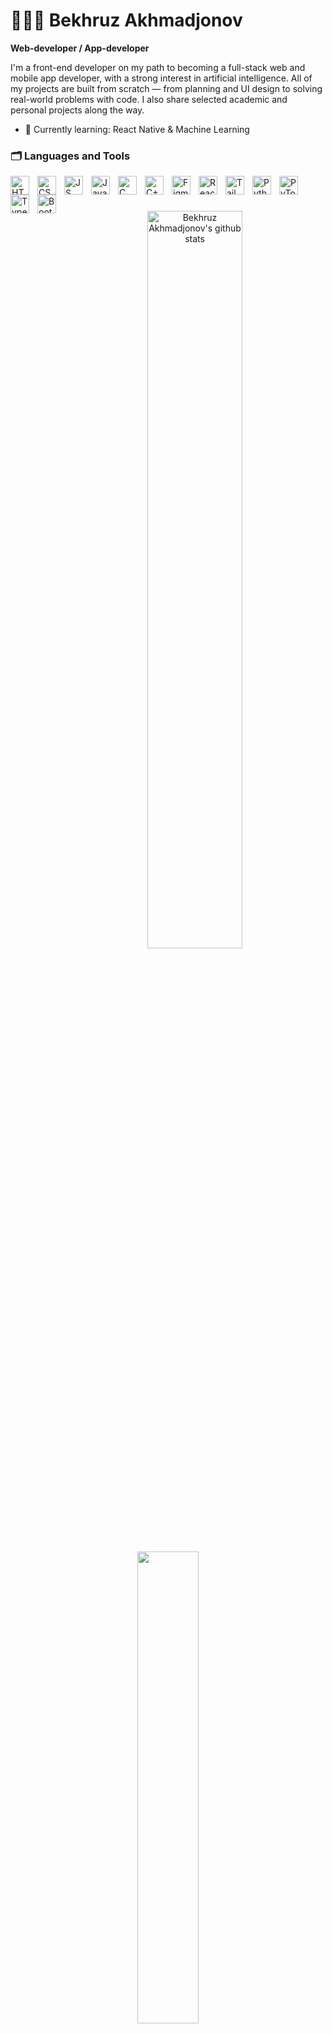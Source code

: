 <!-- # Hi 👋, I am Bekhruz -->
# 👨🏻‍💻 Bekhruz Akhmadjonov
**Web-developer / App-developer**
<!-- [![Typing SVG](https://readme-typing-svg.demolab.com?font=Roboto+Mono&weight=700&size=24&duration=4000&pause=200&color=808080&width=435&lines=Hi+👋+I+am+Bekhruz;Student+of+Murdoch+University+Dubai;Web+Developer;Future+Software+Engineer;)](https://git.io/typing-svg) -->

I'm a front-end developer on my path to becoming a full-stack web and mobile app developer, with a strong interest in artificial intelligence. All of my projects are built from scratch — from planning and UI design to solving real-world problems with code. I also share selected academic and personal projects along the way.

- 🔭 Currently learning: React Native & Machine Learning

### 🗂️ Languages and Tools
<img align="left" alt="HTML" width="30px" style="padding-right:10px;" src="https://cdn.jsdelivr.net/gh/devicons/devicon/icons/html5/html5-plain.svg" />
<img align="left" alt="CSS" width="30px" style="padding-right:10px;" src="https://cdn.jsdelivr.net/gh/devicons/devicon/icons/css3/css3-plain.svg" />
<img align="left" alt="JS" width="30px" style="padding-right:10px;" src="https://cdn.jsdelivr.net/gh/devicons/devicon@latest/icons/javascript/javascript-original.svg" />
<img align="left" alt="Java" width="30px" style="padding-right:10px;" src="https://cdn.jsdelivr.net/gh/devicons/devicon/icons/java/java-original.svg" />
<img align="left" alt="C" width="30px" style="padding-right:10px;" src="https://cdn.jsdelivr.net/gh/devicons/devicon/icons/c/c-original.svg" />
<img align="left" alt="C++" width="30px" style="padding-right:10px;" src="https://cdn.jsdelivr.net/gh/devicons/devicon@latest/icons/cplusplus/cplusplus-original.svg" />
<img align="left" alt="Figma" width="30px" style="padding-right:10px;" src="https://cdn.jsdelivr.net/gh/devicons/devicon/icons/figma/figma-original.svg" />
<img align="left" alt="React" width="30px" style="padding-right:10px;" src="https://cdn.jsdelivr.net/gh/devicons/devicon@latest/icons/react/react-original.svg" />
<img align="left" alt="Tailwind" width="30px" style="padding-right:10px;" src="https://cdn.jsdelivr.net/gh/devicons/devicon@latest/icons/tailwindcss/tailwindcss-original.svg" />
<img align="left" alt="Python" width="30px" style="padding-right:10px;" src="https://cdn.jsdelivr.net/gh/devicons/devicon@latest/icons/python/python-original.svg" />
<img align="left" alt="PyTorch" width="30px" style="padding-right:10px;" src="https://cdn.jsdelivr.net/gh/devicons/devicon@latest/icons/pytorch/pytorch-original.svg" />
<img align="left" alt="Typescript" width="30px" style="padding-right:10px;" src="https://cdn.jsdelivr.net/gh/devicons/devicon@latest/icons/typescript/typescript-original.svg" />
<img align="left" alt="Bootstrap" width="30px" style="padding-right:10px;" src="https://cdn.jsdelivr.net/gh/devicons/devicon@latest/icons/bootstrap/bootstrap-original.svg" />


<br/>

#

<!-- [<img src='https://cdn.jsdelivr.net/npm/simple-icons@3.0.1/icons/github.svg' alt='github' height='40'>](https://github.com/Bekhruzakhmadjanov)  [<img src='https://cdn.jsdelivr.net/npm/simple-icons@3.0.1/icons/instagram.svg' alt='instagram' height='40'>](https://www.instagram.com/__axmadjanov_b_/)  [<img src='https://cdn.jsdelivr.net/npm/simple-icons@3.0.1/icons/stackoverflow.svg' alt='stackoverflow' height='40'>](https://stackoverflow.com/users/14751482)   -->

<!-- <a href='https://archiveprogram.github.com/'><img src='https://raw.githubusercontent.com/acervenky/animated-github-badges/master/assets/acbadge.gif' width='40' height='40'></a> <a href='https://docs.github.com/en/developers'><img src='https://raw.githubusercontent.com/acervenky/animated-github-badges/master/assets/devbadge.gif' width='40' height='40'></a> <a href='https://docs.github.com/en/github/supporting-the-open-source-community-with-github-sponsors'><img src='https://raw.githubusercontent.com/acervenky/animated-github-badges/master/assets/sponsorbadge.gif' width='35' height='35'></a>  -->


<div align="center">  
  <img width="55%" height="auto" src="https://github-readme-stats.vercel.app/api?username=Bekhruzakhmadjanov&show_icons=true&count_private=true&hide_border=true&title_color=39FF14&text_color=c9d1d9&bg_color=0d1117" alt="Bekhruz Akhmadjonov's github stats" />
  <img width="44%" height="auto" src="https://github-readme-stats.vercel.app/api/top-langs/?username=Bekhruzakhmadjanov&layout=compact&hide_border=true&title_color=39FF14&text_color=ffffff&bg_color=0d1117" />
</div>

<div align="center"><img height="auto" width="100%" src="https://github-readme-streak-stats.herokuapp.com/?user=Bekhruzakhmadjanov&theme=black-ice&hide_border=true&stroke=0000&background=0D1117&ring=39FF14&fire=39FF14&currStreakLabel=ffffff" alt="Bekhruz Akhmadjonov" /></div>

<!-- [![Top Langs](https://github-readme-stats.vercel.app/api/top-langs/?username=Bekhruzakhmadjanov)](https://github.com/anuraghazra/github-readme-stats)

![GitHub Activity Graph](https://activity-graph.herokuapp.com/graph?username=Bekhruzakhmadjanov)  
 
![GitHub streak stats](https://github-readme-streak-stats.herokuapp.com/?user=Bekhruzakhmadjanov)  -->


### Follow Me
[![GitHub](https://img.shields.io/badge/GitHub-black?style=for-the-badge&logo=github&logoColor=ffffff)](https://github.com/Bekhruzakhmadjanov)
[![Instagram](https://img.shields.io/badge/Instagram-black?style=for-the-badge&logo=instagram&logoColor=6041b2)](https://www.instagram.com/_a_beh_/)
[![LinkedIn](https://img.shields.io/badge/LinkedIn-black?style=for-the-badge&logo=linkedin&logoColor=0a66c2)](https://www.linkedin.com/in/bekhruz-akhmadjonov-152096233/)
[![StackOverFlow](https://img.shields.io/badge/stackoverflow-black?style=for-the-badge&logo=stackoverflow&logoColor=f48024)](https://stackoverflow.com/users/14751482/behruz0801)
[![Sololearn](https://img.shields.io/badge/Sololearn-black?style=for-the-badge&logo=sololearn&logoColor=0a66c2)](https://www.sololearn.com/profile/12090595)
